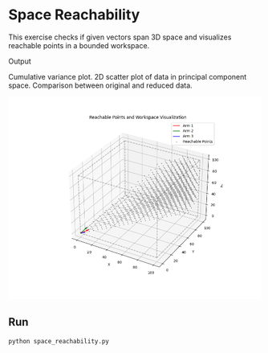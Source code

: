 # Space Reachability

This exercise checks if given vectors span 3D space and visualizes reachable points in a bounded workspace.


Output

Cumulative variance plot.
2D scatter plot of data in principal component space.
Comparison between original and reduced data.

![output plot](https://raw.githubusercontent.com/mehrsamiz/LA-Course/main/docs/spc_reachability.png)

##  Run
```bash
python space_reachability.py
